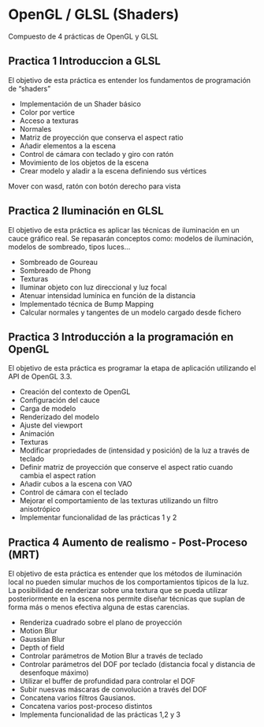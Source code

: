 # OpenGL / GLSL (Shaders)

Compuesto de 4 prácticas de OpenGL y GLSL

## Practica 1 Introduccion a GLSL
El objetivo de esta práctica es entender los fundamentos de programación de “shaders”
* Implementación de un Shader básico
* Color por vertice
* Acceso a texturas
* Normales
* Matriz de proyección que conserva el aspect ratio
* Añadir elementos a la escena
* Control de cámara con teclado y giro con ratón
* Movimiento de los objetos de la escena
* Crear modelo y aladir a la escena definiendo sus vértices

Mover con wasd, ratón con botón derecho para vista


## Practica 2 Iluminación en GLSL
El objetivo de esta práctica es aplicar las técnicas de iluminación en un cauce gráfico real.
Se repasarán conceptos como: modelos de iluminación, modelos de sombreado, tipos luces… 

* Sombreado de Goureau
* Sombreado de Phong
* Texturas
* Iluminar objeto con luz direccional y luz focal
* Atenuar intensidad lumínica en función de la distancia
* Implementado técnica de Bump Mapping
* Calcular normales y tangentes de un modelo cargado desde fichero


## Practica 3 Introducción a la programación en OpenGL
El objetivo de esta práctica es programar la etapa de aplicación utilizando el API de OpenGL 3.3.

* Creación del contexto de OpenGL
* Configuración del cauce
* Carga de modelo
* Renderizado del modelo
* Ajuste del viewport
* Animación
* Texturas
* Modificar propriedades de (intensidad y posición) de la luz a través de teclado
* Definir matriz de proyección que conserve el aspect ratio cuando cambia el aspect ration
* Añadir cubos a la escena con VAO
* Control de cámara con el teclado
* Mejorar el comportamiento de las texturas utilizando un filtro anisotrópico
* Implementar funcionalidad de las prácticas 1 y 2

## Practica 4 Aumento de realismo - Post-Proceso (MRT)
El objetivo de esta práctica es entender que los métodos de iluminación local no pueden simular muchos de los comportamientos típicos de la luz. La posibilidad de renderizar sobre una textura que se pueda utilizar posteriormente en la escena nos permite diseñar técnicas que suplan de forma más o menos efectiva alguna de estas carencias.
	
* Renderiza cuadrado sobre el plano de proyección
* Motion Blur
* Gaussian Blur
* Depth of field
* Controlar parámetros de Motion Blur a través de teclado
* Controlar parámetros del DOF por teclado (distancia focal y distancia de desenfoque máximo)
* Utilizar el buffer de profundidad para controlar el DOF
* Subir nuesvas máscaras de convolución a través del DOF
* Concatena varios filtros Gausianos.
* Concatena varios post-proceso distintos
* Implementa funcionalidad de las prácticas 1,2 y 3
